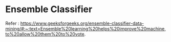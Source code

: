# Ensemble Classifier

Refer : https://www.geeksforgeeks.org/ensemble-classifier-data-mining/#:~:text=Ensemble%20learning%20helps%20improve%20machine,to%20allow%20them%20to%20vote.